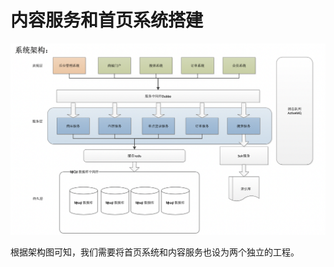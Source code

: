 # 内容服务和首页系统搭建

![](../../../.gitbook/assets/image%20%2856%29.png)

根据架构图可知，我们需要将首页系统和内容服务也设为两个独立的工程。



